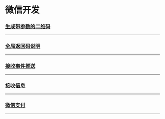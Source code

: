 微信开发
========

### [生成带参数的二维码](create-two-dimensional-code)

---

### [全局返回码说明](global-return-code)

---

### [接收事件推送](receive-event)

---

### [接收信息](receive-message)

---

### [微信支付](wechat-payment)

---
